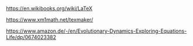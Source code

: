 https://en.wikibooks.org/wiki/LaTeX

https://www.xm1math.net/texmaker/

https://www.amazon.de/-/en/Evolutionary-Dynamics-Exploring-Equations-Life/dp/0674023382